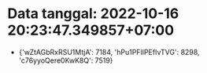 # Data tanggal: 2022-10-16 20:23:47.349857+07:00

* {'wZtAGbRxRSU1MtjA': 7184, 'hPu1PFlIPEfIvTVG': 8298, 'c76yyoQere0KwK8Q': 7519}
